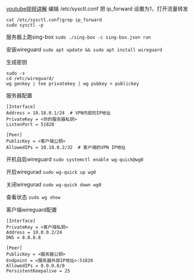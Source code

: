[youtube视频讲解](https://youtu.be/o_VFFCWX2bE)
编辑 /etc/sysctl.conf 把  ip_forward 设置为1，打开流量转发
```
cat /etc/sysctl.conf|grep ip_forward
sudo sysctl -p
```

服务器上跑sing-box
`sudo ./sing-box -c sing-box.json run`

安装wireguard
`sudo apt update && sudo apt install wireguard`

生成密钥
```
sudo -s
cd /etc/wireguard/
wg genkey | tee privatekey | wg pubkey > publickey
```


服务器配置
```
[Interface]
Address = 10.18.0.1/24  # VPN内部的IP地址
PrivateKey = <你的服务器私钥>
ListenPort = 51820

[Peer]
PublicKey = <客户端公钥>
AllowedIPs = 10.18.0.2/32  # 客户端的VPN IP地址
```

开机自启wireguard
`sudo systemctl enable wg-quick@wg0`

开启wiregurad
`sudo wg-quick up wg0`

关闭wiregurad
`sudo wg-quick down wg0`

查看状态
`sudo wg show`

客户端wireguard配置

```
[Interface]
PrivateKey = <客户端私钥>
Address = 10.0.0.2/24
DNS = 8.8.8.8

[Peer]
PublicKey = <服务器公钥>
Endpoint = <服务器外部IP地址>:51820
AllowedIPs = 0.0.0.0/0
PersistentKeepalive = 25
```
